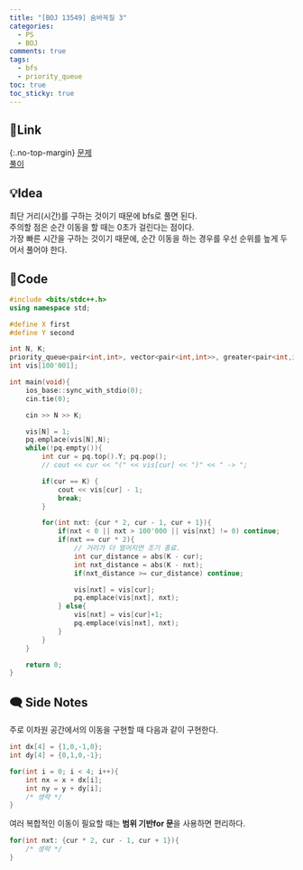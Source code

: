 ```yaml
---
title: "[BOJ 13549] 숨바꼭질 3"
categories:
  - PS
  - BOJ
comments: true
tags:
  - bfs
  - priority_queue
toc: true
toc_sticky: true
---
```

## 🔗Link
{:.no-top-margin}
[문제](https://boj.kr/13549)  
[풀이](https://github.com/La-Coruna/PS/blob/main/baekjoon/13549.cpp)  
## 💡Idea
최단 거리(시간)를 구하는 것이기 때문에 bfs로 풀면 된다.  
주의할 점은 순간 이동을 할 때는 0초가 걸린다는 점이다.  
가장 빠른 시간을 구하는 것이기 때문에, 순간 이동을 하는 경우를 우선 순위를 높게 두어서 풀어야 한다.

## 🔑Code
```c++
#include <bits/stdc++.h>
using namespace std;

#define X first
#define Y second

int N, K;
priority_queue<pair<int,int>, vector<pair<int,int>>, greater<pair<int,int>>> pq;
int vis[100'001];

int main(void){
    ios_base::sync_with_stdio(0);
    cin.tie(0);

    cin >> N >> K;

    vis[N] = 1;
    pq.emplace(vis[N],N);
    while(!pq.empty()){
        int cur = pq.top().Y; pq.pop();
        // cout << cur << "(" << vis[cur] << ")" << " -> ";

        if(cur == K) {
            cout << vis[cur] - 1;
            break;
        }

        for(int nxt: {cur * 2, cur - 1, cur + 1}){
            if(nxt < 0 || nxt > 100'000 || vis[nxt] != 0) continue;
            if(nxt == cur * 2){
                // 거리가 더 멀어지면 조기 종료.
                int cur_distance = abs(K - cur);
                int nxt_distance = abs(K - nxt);
                if(nxt_distance >= cur_distance) continue;

                vis[nxt] = vis[cur];
                pq.emplace(vis[nxt], nxt);
            } else{
                vis[nxt] = vis[cur]+1;
                pq.emplace(vis[nxt], nxt);
            }
        }
    }

    return 0;
}
```

## 🗨️ Side Notes
주로 이차원 공간에서의 이동을 구현할 때 다음과 같이 구현한다.  
``` c++
int dx[4] = {1,0,-1,0};
int dy[4] = {0,1,0,-1};

for(int i = 0; i < 4; i++){
	int nx = x + dx[i];
	int ny = y + dy[i];
	/* 생략 */
}
```
여러 복합적인 이동이 필요할 때는 **범위 기반for 문**을 사용하면 편리하다.
```c++
for(int nxt: {cur * 2, cur - 1, cur + 1}){
	/* 생략 */
}
```
